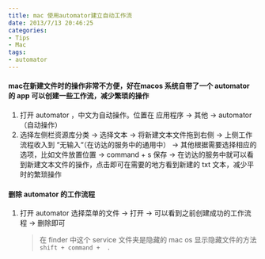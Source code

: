 ```yaml
---
title: mac 使用automator建立自动工作流
date: 2013/7/13 20:46:25
categories: 
- Tips
- Mac
tags: 
- automator
---
```


#### mac在新建文件时的操作非常不方便，好在macos 系统自带了一个 automator 的 app 可以创建一些工作流，减少繁琐的操作
1. 打开 automator ，中文为自动操作。位置在 应用程序 -> 其他 -> automator（自动操作）
2. 选择左侧栏资源库分类 -> 选择文本 -> 将新建文本文件拖到右侧 -> 上侧工作流程收入到 “无输入“（在访达的服务中的通用中） -> 其他根据需要选择相应的选项，比如文件放置位置 -> command + s 保存 -> 在访达的服务中就可以看到新建文本文件的操作，点击即可在需要的地方看到新建的 txt 文本，减少平时的繁琐操作

#### 删除 automator 的工作流程
1. 打开 automator 选择菜单的文件 -> 打开 -> 可以看到之前创建成功的工作流程 -> 删除即可 
    > 在 finder 中这个 service 文件夹是隐藏的
    > mac os 显示隐藏文件的方法 `shift + command +  .`